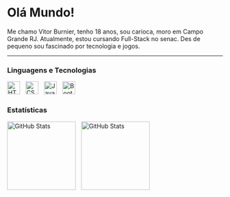 # Olá Mundo! 

Me chamo Vitor Burnier, tenho 18 anos, sou carioca, moro em Campo Grande RJ. Atualmente, estou cursando Full-Stack no senac. Des de pequeno sou fascinado por tecnologia e jogos.

---

### Linguagens e Tecnologias

<img 
    align="left"
    alt="HTML"
    title="HTML"
    width="30px"
    style="padding-right: 10px;"
    src="https://cdn.jsdelivr.net/gh/devicons/devicon@latest/icons/html5/html5-original.svg" 
/>
<img 
    align="left"
    alt="CSS"
    title="CSS"
    width="30px"
    style="padding-right: 10px;" 
    src="https://cdn.jsdelivr.net/gh/devicons/devicon@latest/icons/css3/css3-original.svg" 
/>
<img 
align="left"
alt="JavaScipt"
title="JavaScipt"
width="30px"
style="padding-right: 10px;" 
src="https://cdn.jsdelivr.net/gh/devicons/devicon@latest/icons/javascript/javascript-original.svg" 
/>
<img 
align="left"
alt="BootStrap"
title="BootStrap"
width="30px"
src="https://cdn.jsdelivr.net/gh/devicons/devicon@latest/icons/bootstrap/bootstrap-original.svg" />


<br/>
<br/>

### Estatísticas
<p>
<img
align="left"
alt="GitHub Stats"
Height="160"
style="padding-right: 10px"
src="https://github-readme-stats.vercel.app/api?username=ViBurnier&show_icons=true&theme=tokyonight&include_all_commits=true&locale=pt-br"
/>
<img
align="left"
alt="GitHub Stats"
Height="160"
style="padding-right: 10px"
src="https://github-readme-stats.vercel.app/api/top-langs/?username=ViBurnier&theme=tokyonight&custom_title=Tecnologia&layout=compact"
/>
</p>
          
